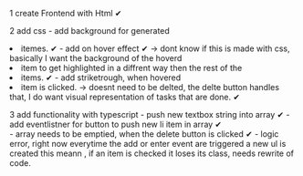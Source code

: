1 create Frontend with Html  ✔

2 add css
    - add background for generated <li> itemes. ✔ 
     - add on hover effect ✔ 
        -> dont know if this is made with css, basically I want the
           background of the hoverd <li> item to get highlighted in a
           diffrent way then the rest of the <li> items. ✔ 
    - add striketrough, when hovered <li> item is clicked.
        -> doesnt need to be delted, the delte button handles that, 
           I do want visual representation of tasks that are done. ✔ 

3 add functionality with typescript
    - push new textbox string into array ✔ 
    - add eventlistner for button to push new li item in array ✔    
    - array needs to be emptied, when the delete button is clicked  ✔
    - logic error, right now everytime the add or enter event are triggered a new ul is created
      this meann , if an item is checked it loses its class, needs rewrite of code. 
